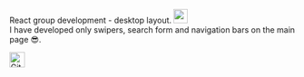 React group development - desktop layout. <img src="https://miro.medium.com/max/952/1*JhfgzVXA0lvAIGIfRICRfA.gif" height="25" width="25">
<br>
I have developed only swipers, search form and navigation bars on the main page 😎.

<img alt="GitHub commit activity" src="https://img.shields.io/github/commit-activity/y/tamga05/Online_store_React?style=flat-square" height="27">
